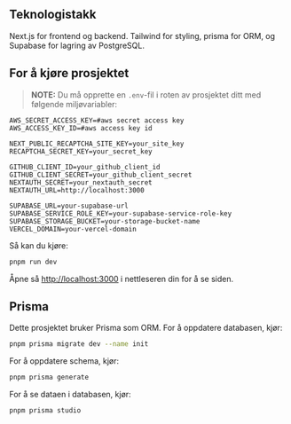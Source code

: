 ## Teknologistakk

Next.js for frontend og backend. Tailwind for styling, prisma for ORM, og Supabase for lagring av PostgreSQL.

## For å kjøre prosjektet

> **NOTE:** Du må opprette en `.env`-fil i roten av prosjektet ditt med følgende miljøvariabler:

```plaintext
AWS_SECRET_ACCESS_KEY=#aws secret access key
AWS_ACCESS_KEY_ID=#aws access key id

NEXT_PUBLIC_RECAPTCHA_SITE_KEY=your_site_key
RECAPTCHA_SECRET_KEY=your_secret_key

GITHUB_CLIENT_ID=your_github_client_id
GITHUB_CLIENT_SECRET=your_github_client_secret
NEXTAUTH_SECRET=your_nextauth_secret
NEXTAUTH_URL=http://localhost:3000

SUPABASE_URL=your-supabase-url
SUPABASE_SERVICE_ROLE_KEY=your-supabase-service-role-key
SUPABASE_STORAGE_BUCKET=your-storage-bucket-name
VERCEL_DOMAIN=your-vercel-domain
```

Så kan du kjøre:

```bash
pnpm run dev

```

Åpne så [http://localhost:3000](http://localhost:3000) i nettleseren din for å se siden.

## Prisma

Dette prosjektet bruker Prisma som ORM. For å oppdatere databasen, kjør:

```bash
pnpm prisma migrate dev --name init
```

For å oppdatere schema, kjør:

```bash
pnpm prisma generate
```

For å se dataen i databasen, kjør:

```bash
pnpm prisma studio
```
